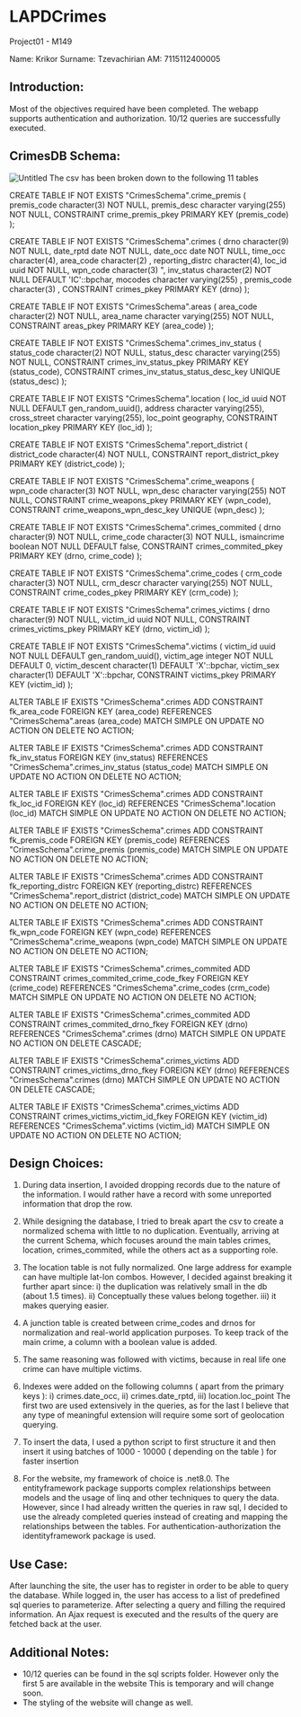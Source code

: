 # LAPDCrimes

Project01 - M149

Name: Krikor 
Surname: Tzevachirian
AM: 7115112400005

## Introduction: 
Most of the objectives required have been completed.
The webapp supports authentication and authorization.
10/12 queries are successfully executed.


## CrimesDB Schema:
![Untitled](https://github.com/user-attachments/assets/7265a9bf-c37f-4ab8-8f76-2cdcbc928aba)
The csv has been broken down to the following 11 tables 

CREATE TABLE IF NOT EXISTS "CrimesSchema".crime_premis
(
    premis_code character(3) NOT NULL,
    premis_desc character varying(255) NOT NULL,
    CONSTRAINT crime_premis_pkey PRIMARY KEY (premis_code)
);

CREATE TABLE IF NOT EXISTS "CrimesSchema".crimes
(
    drno character(9) NOT NULL,
    date_rptd date NOT NULL,
    date_occ date NOT NULL,
    time_occ character(4),
    area_code character(2) ,
    reporting_distrc character(4),
    loc_id uuid NOT NULL,
    wpn_code character(3) ",
    inv_status character(2) NOT NULL DEFAULT 'IC'::bpchar,
    mocodes character varying(255) ,
    premis_code character(3) ,
    CONSTRAINT crimes_pkey PRIMARY KEY (drno)
);

CREATE TABLE IF NOT EXISTS "CrimesSchema".areas
(
    area_code character(2) NOT NULL,
    area_name character varying(255) NOT NULL,
    CONSTRAINT areas_pkey PRIMARY KEY (area_code)
);

CREATE TABLE IF NOT EXISTS "CrimesSchema".crimes_inv_status
(
    status_code character(2) NOT NULL,
    status_desc character varying(255) NOT NULL,
    CONSTRAINT crimes_inv_status_pkey PRIMARY KEY (status_code),
    CONSTRAINT crimes_inv_status_status_desc_key UNIQUE (status_desc)
);

CREATE TABLE IF NOT EXISTS "CrimesSchema".location
(
    loc_id uuid NOT NULL DEFAULT gen_random_uuid(),
    address character varying(255),
    cross_street character varying(255),
    loc_point geography,
    CONSTRAINT location_pkey PRIMARY KEY (loc_id)
);

CREATE TABLE IF NOT EXISTS "CrimesSchema".report_district
(
    district_code character(4)  NOT NULL,
    CONSTRAINT report_district_pkey PRIMARY KEY (district_code)
);

CREATE TABLE IF NOT EXISTS "CrimesSchema".crime_weapons
(
    wpn_code character(3) NOT NULL,
    wpn_desc character varying(255) NOT NULL,
    CONSTRAINT crime_weapons_pkey PRIMARY KEY (wpn_code),
    CONSTRAINT crime_weapons_wpn_desc_key UNIQUE (wpn_desc)
);

CREATE TABLE IF NOT EXISTS "CrimesSchema".crimes_commited
(
    drno character(9) NOT NULL,
    crime_code character(3) NOT NULL,
    ismaincrime boolean NOT NULL DEFAULT false,
    CONSTRAINT crimes_commited_pkey PRIMARY KEY (drno, crime_code)
);

CREATE TABLE IF NOT EXISTS "CrimesSchema".crime_codes
(
    crm_code character(3) NOT NULL,
    crm_descr character varying(255) NOT NULL,
    CONSTRAINT crime_codes_pkey PRIMARY KEY (crm_code)
);

CREATE TABLE IF NOT EXISTS "CrimesSchema".crimes_victims
(
    drno character(9) NOT NULL,
    victim_id uuid NOT NULL,
    CONSTRAINT crimes_victims_pkey PRIMARY KEY (drno, victim_id)
);

CREATE TABLE IF NOT EXISTS "CrimesSchema".victims
(
    victim_id uuid NOT NULL DEFAULT gen_random_uuid(),
    victim_age integer NOT NULL DEFAULT 0,
    victim_descent character(1) DEFAULT 'X'::bpchar,
    victim_sex character(1) DEFAULT 'X'::bpchar,
    CONSTRAINT victims_pkey PRIMARY KEY (victim_id)
);

ALTER TABLE IF EXISTS "CrimesSchema".crimes
    ADD CONSTRAINT fk_area_code FOREIGN KEY (area_code)
    REFERENCES "CrimesSchema".areas (area_code) MATCH SIMPLE
    ON UPDATE NO ACTION
    ON DELETE NO ACTION;


ALTER TABLE IF EXISTS "CrimesSchema".crimes
    ADD CONSTRAINT fk_inv_status FOREIGN KEY (inv_status)
    REFERENCES "CrimesSchema".crimes_inv_status (status_code) MATCH SIMPLE
    ON UPDATE NO ACTION
    ON DELETE NO ACTION;


ALTER TABLE IF EXISTS "CrimesSchema".crimes
    ADD CONSTRAINT fk_loc_id FOREIGN KEY (loc_id)
    REFERENCES "CrimesSchema".location (loc_id) MATCH SIMPLE
    ON UPDATE NO ACTION
    ON DELETE NO ACTION;


ALTER TABLE IF EXISTS "CrimesSchema".crimes
    ADD CONSTRAINT fk_premis_code FOREIGN KEY (premis_code)
    REFERENCES "CrimesSchema".crime_premis (premis_code) MATCH SIMPLE
    ON UPDATE NO ACTION
    ON DELETE NO ACTION;


ALTER TABLE IF EXISTS "CrimesSchema".crimes
    ADD CONSTRAINT fk_reporting_distrc FOREIGN KEY (reporting_distrc)
    REFERENCES "CrimesSchema".report_district (district_code) MATCH SIMPLE
    ON UPDATE NO ACTION
    ON DELETE NO ACTION;


ALTER TABLE IF EXISTS "CrimesSchema".crimes
    ADD CONSTRAINT fk_wpn_code FOREIGN KEY (wpn_code)
    REFERENCES "CrimesSchema".crime_weapons (wpn_code) MATCH SIMPLE
    ON UPDATE NO ACTION
    ON DELETE NO ACTION;


ALTER TABLE IF EXISTS "CrimesSchema".crimes_commited
    ADD CONSTRAINT crimes_commited_crime_code_fkey FOREIGN KEY (crime_code)
    REFERENCES "CrimesSchema".crime_codes (crm_code) MATCH SIMPLE
    ON UPDATE NO ACTION
    ON DELETE NO ACTION;


ALTER TABLE IF EXISTS "CrimesSchema".crimes_commited
    ADD CONSTRAINT crimes_commited_drno_fkey FOREIGN KEY (drno)
    REFERENCES "CrimesSchema".crimes (drno) MATCH SIMPLE
    ON UPDATE NO ACTION
    ON DELETE CASCADE;


ALTER TABLE IF EXISTS "CrimesSchema".crimes_victims
    ADD CONSTRAINT crimes_victims_drno_fkey FOREIGN KEY (drno)
    REFERENCES "CrimesSchema".crimes (drno) MATCH SIMPLE
    ON UPDATE NO ACTION
    ON DELETE CASCADE;


ALTER TABLE IF EXISTS "CrimesSchema".crimes_victims
    ADD CONSTRAINT crimes_victims_victim_id_fkey FOREIGN KEY (victim_id)
    REFERENCES "CrimesSchema".victims (victim_id) MATCH SIMPLE
    ON UPDATE NO ACTION
    ON DELETE NO ACTION;

    
## Design Choices:
1) During data insertion, I avoided dropping records due to the nature of the information.
I would rather have a record with some unreported information that drop the row.

2) While designing the database, I tried to break apart the csv to create a normalized schema with
little to no duplication. Eventually, arriving at the current Schema, which focuses around the main tables
crimes, location, crimes_commited, while the others act as a supporting role.

3) The location table is not fully normalized. One large address for example can have multiple lat-lon combos.
However, I decided against breaking it further apart since: i) the duplication was relatively small in the db (about 1.5 times).
ii) Conceptually these values belong together. iii) it makes querying easier.

4) A junction table is created between crime_codes and drnos for normalization and real-world application purposes.
To keep track of the main crime, a column with a boolean value is added.

5) The same reasoning was followed with victims, because in real life one crime can have multiple victims.

6) Indexes were added on the following columns ( apart from the primary keys ):
i) crimes.date_occ, ii) crimes.date_rptd, iii) location.loc_point
The first two are used extensively in the queries, as for the last I believe that
any type of meaningful extension will require some sort of geolocation querying.

7) To insert the data, I used a python script to first structure it and then insert it
using batches of 1000 - 10000 ( depending on the table ) for faster insertion

8) For the website, my framework of choice is .net8.0.
The entityframework package supports complex relationships between models and
the usage of linq and other techniques to query the data. However, since I had already
written the queries in raw sql, I decided to use the already completed queries instead of
creating and mapping the relationships between the tables.
For authentication-authorization the identityframework package is used.

## Use Case:
After launching the site, the user has to register in order to be able to query the database.
While logged in, the user has access to a list of predefined sql queries to parameterize.
After selecting a query and filling the required information. An Ajax request is executed and 
the results of the query are fetched back at the user.

## Additional Notes:
- 10/12 queries can be found in the sql scripts folder. However only the first 5 are available in the website
This is temporary and will change soon.
- The styling of the website will change as well.


